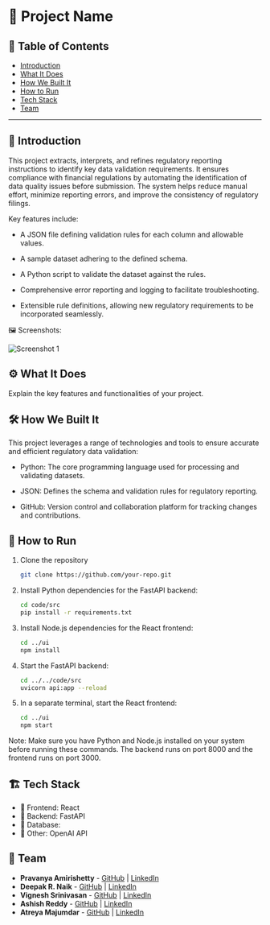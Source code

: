 # 🚀 Project Name

## 📌 Table of Contents

- [Introduction](#introduction)
- [What It Does](#what-it-does)
- [How We Built It](#how-we-built-it)
- [How to Run](#how-to-run)
- [Tech Stack](#tech-stack)
- [Team](#team)

---

## 🎯 Introduction

This project extracts, interprets, and refines regulatory reporting instructions to identify key data validation requirements. It ensures compliance with financial regulations by automating the identification of data quality issues before submission. The system helps reduce manual effort, minimize reporting errors, and improve the consistency of regulatory filings.

Key features include:

- A JSON file defining validation rules for each column and allowable values.

- A sample dataset adhering to the defined schema.

- A Python script to validate the dataset against the rules.

- Comprehensive error reporting and logging to facilitate troubleshooting.

- Extensible rule definitions, allowing new regulatory requirements to be incorporated seamlessly.

🖼️ Screenshots:

![Screenshot 1](link-to-image)

## ⚙️ What It Does

Explain the key features and functionalities of your project.

## 🛠️ How We Built It

This project leverages a range of technologies and tools to ensure accurate and efficient regulatory data validation:

- Python: The core programming language used for processing and validating datasets.

- JSON: Defines the schema and validation rules for regulatory reporting.

- GitHub: Version control and collaboration platform for tracking changes and contributions.

## 🏃 How to Run

1. Clone the repository  
   ```sh
   git clone https://github.com/your-repo.git
   ```

2. Install Python dependencies for the FastAPI backend:
   ```sh
   cd code/src
   pip install -r requirements.txt
   ```

3. Install Node.js dependencies for the React frontend:
   ```sh
   cd ../ui
   npm install
   ```

4. Start the FastAPI backend:
   ```sh
   cd ../../code/src
   uvicorn api:app --reload
   ```

5. In a separate terminal, start the React frontend:
   ```sh
   cd ../ui
   npm start
   ```

Note: Make sure you have Python and Node.js installed on your system before running these commands. The backend runs on port 8000 and the frontend runs on port 3000.

## 🏗️ Tech Stack
- 🔹 Frontend: React 
- 🔹 Backend: FastAPI
- 🔹 Database: 
- 🔹 Other: OpenAI API

## 👥 Team
- **Pravanya Amirishetty** - [GitHub](#) | [LinkedIn](#)
- **Deepak R. Naik** - [GitHub](#) | [LinkedIn](#)
- **Vignesh Srinivasan** - [GitHub](#) | [LinkedIn](#)
- **Ashish Reddy** - [GitHub](#) | [LinkedIn](#)
- **Atreya Majumdar** - [GitHub](#) | [LinkedIn](#)
